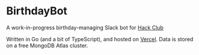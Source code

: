 # BirthdayBot

A work-in-progress birthday-managing Slack bot for [Hack Club](https://hackclub.com)

Written in Go (and a bit of TypeScript), and hosted on [Vercel](https://vercel.com). Data is stored on a free MongoDB Atlas cluster.
